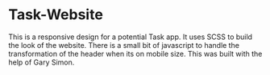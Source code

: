 # Task-Website
This is a responsive design for a potential Task app. It uses SCSS to build the look of the website. There is a small bit of javascript to handle
the transformation of the header when its on mobile size.  This was built with the help of Gary Simon. 
